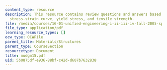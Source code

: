 ```yaml
---
content_type: resource
description: This resource contains review questions and answers based on prototypical
  stress-strain curve, yield stress, and tensile strength.
file: /media/courses/16-01-unified-engineering-i-ii-iii-iv-fall-2005-spring-2006/5b0875dfe93688bfc42dd607b7632838_mudgm15.pdf
file_type: application/pdf
learning_resource_types: []
ocw_type: OCWFile
parent_title: Materials/Structures
parent_type: CourseSection
resourcetype: Document
title: mudgm15.pdf
uid: 5b0875df-e936-88bf-c42d-d607b7632838
---
```

